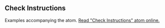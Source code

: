## Check Instructions

Examples accompanying the atom.
[Read "Check Instructions" atom online.](https://stepik.org/lesson/350665/step/1)
